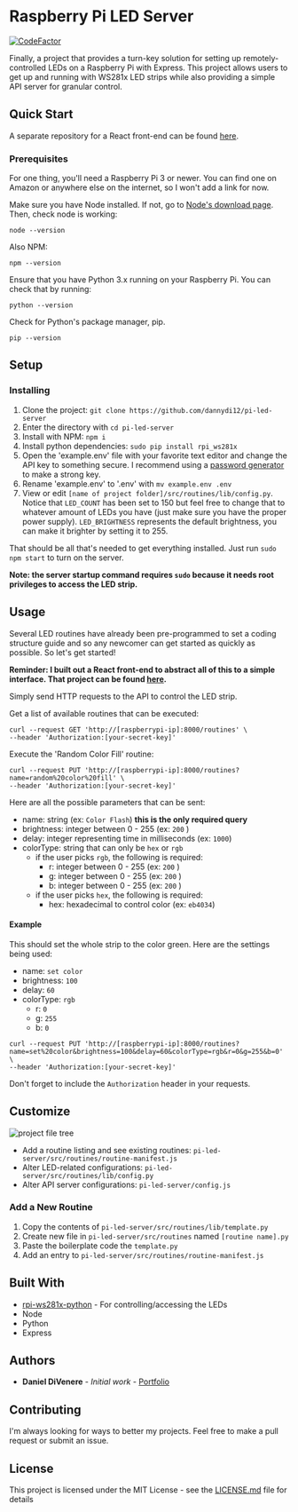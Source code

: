 
# Raspberry Pi LED Server

[![CodeFactor](https://www.codefactor.io/repository/github/dannydi12/pi-led-server/badge)](https://www.codefactor.io/repository/github/dannydi12/pi-led-server)

Finally, a project that provides a turn-key solution for setting up remotely-controlled LEDs on a Raspberry Pi with Express. This project allows users to get up and running with WS281x LED strips while also providing a simple API server for granular control.

## Quick Start

A separate repository for a React front-end can be found [here](https://google.com). 

### Prerequisites

For one thing, you'll need a Raspberry Pi 3 or newer. You can find one on Amazon or anywhere else on the internet, so I won't add a link for now.

Make sure you have Node installed. If not, go to [Node's download page]([https://nodejs.org/en/](https://nodejs.org/en/)). Then, check node is working:
```
node --version
```
Also NPM:
```
npm --version
```

Ensure that you have Python 3.x running on your Raspberry Pi. You can check that by running:

```
python --version
```

Check for Python's package manager, pip.

```
pip --version
```

## Setup

### Installing

1. Clone the project: `git clone https://github.com/dannydi12/pi-led-server`
2. Enter the directory with `cd pi-led-server` 
3. Install with NPM: `npm i`
4. Install python dependencies: `sudo pip install rpi_ws281x`
5. Open the 'example.env' file with your favorite text editor and change the API key to something secure. I recommend using a [password generator]([https://passwordsgenerator.net/](https://passwordsgenerator.net/)) to make a strong key.
6. Rename 'example.env' to '.env' with `mv example.env .env`
7. View or edit `[name of project folder]/src/routines/lib/config.py`. Notice that `LED_COUNT` has been set to 150 but feel free to change that to whatever amount of LEDs you have (just make sure you have the proper power supply). `LED_BRIGHTNESS` represents the default brightness, you can make it brighter by setting it to 255.

That should be all that's needed to get everything installed. Just run `sudo npm start` to turn on the server. 

**Note: the server startup command requires `sudo` because it needs root privileges to access the LED strip.**

## Usage

Several LED routines have already been pre-programmed to set a coding structure guide and so any newcomer can get started as quickly as possible. So let's get started!

**Reminder: I built out a React front-end to abstract all of this to a simple interface. That project can be found [here](https://google.com).**

Simply send HTTP requests to the API to control the LED strip.

Get a list of available routines that can be executed:
```
curl --request GET 'http://[raspberrypi-ip]:8000/routines' \
--header 'Authorization:[your-secret-key]'
```
Execute the 'Random Color Fill' routine:
```
curl --request PUT 'http://[raspberrypi-ip]:8000/routines?name=random%20color%20fill' \
--header 'Authorization:[your-secret-key]'
```

Here are all the possible parameters that can be sent:

 - name: string (ex: `Color Flash`) **this is the only required query**
 - brightness: integer between 0 - 255 (ex: `200` )
 - delay: integer representing time in milliseconds (ex: `1000`)
 - colorType: string that can only be `hex` or `rgb` 
	 - if the user picks `rgb`, the following is required:
		 - r: integer between 0 - 255 (ex: `200` )
		 - g: integer between 0 - 255 (ex: `200` )
		 - b: integer between 0 - 255 (ex: `200` )
	 - if the user picks `hex`, the following is required:
		 - hex: hexadecimal to control color (ex: `eb4034`)

#### Example

This should set the whole strip to the color green. Here are the settings being used:
 - name: `set color`
 - brightness: `100`
 - delay: `60`
 - colorType: `rgb`
	 - r: `0`
	 - g: `255`
	 - b: `0`
```
curl --request PUT 'http://[raspberrypi-ip]:8000/routines?name=set%20color&brightness=100&delay=60&colorType=rgb&r=0&g=255&b=0' \
--header 'Authorization:[your-secret-key]'
```

Don't forget to include the `Authorization` header in your requests.

## Customize

![project file tree](https://i.ibb.co/nrB8pkW/Screen-Shot-2020-03-22-at-2-01-20-PM.png)

* Add a routine listing and see existing routines: `pi-led-server/src/routines/routine-manifest.js`
* Alter LED-related configurations: `pi-led-server/src/routines/lib/config.py`
* Alter API server configurations: `pi-led-server/config.js`

### Add a New Routine

1. Copy the contents of `pi-led-server/src/routines/lib/template.py`
2. Create new file in `pi-led-server/src/routines` named `[routine name].py`
3. Paste the boilerplate code the `template.py`
4. Add an entry to `pi-led-server/src/routines/routine-manifest.js`

## Built With

* [rpi-ws281x-python](https://github.com/rpi-ws281x/rpi-ws281x-python) - For controlling/accessing the LEDs
* Node
* Python
* Express

## Authors

* **Daniel DiVenere** - *Initial work* - [Portfolio](https://imdan.io)

## Contributing

I'm always looking for ways to better my projects. Feel free to make a pull request or submit an issue.

## License

This project is licensed under the MIT License - see the [LICENSE.md](LICENSE.md) file for details
